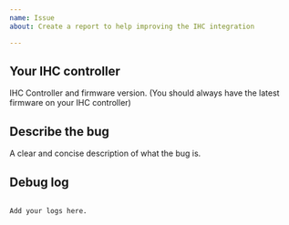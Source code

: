 ```yaml
---
name: Issue
about: Create a report to help improving the IHC integration

---
```


## Your IHC controller

IHC Controller and firmware version. (You should always have the latest firmware on your IHC controller)

## Describe the bug

A clear and concise description of what the bug is.


## Debug log

<!-- To enable debug logs check this https://www.home-assistant.io/components/logger/ -->

```text

Add your logs here.

```